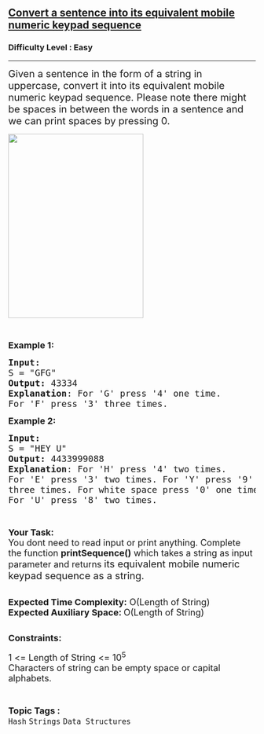 <h2><a href="https://practice.geeksforgeeks.org/problems/convert-a-sentence-into-its-equivalent-mobile-numeric-keypad-sequence0547/1">Convert a sentence into its equivalent mobile numeric keypad sequence</a></h2><h3>Difficulty Level : Easy</h3><hr><div class="problems_problem_content__Xm_eO"><p><span style="font-size:20px">Given a sentence in the form of a string in uppercase, convert it into its equivalent mobile numeric keypad sequence. Please note there might be spaces in between the words in a sentence and we can print spaces by pressing 0.</span></p>

<p><img alt="" src="https://contribute.geeksforgeeks.org/wp-content/uploads/Phone.png" style="height:375px; width:275px"></p>

<p>&nbsp;</p>

<p><span style="font-size:18px"><strong>Example 1:</strong></span></p>

<pre><span style="font-size:18px"><strong>Input:</strong>
S = "GFG"
<strong>Output:</strong> 43334
<strong>Explanation</strong>: For 'G' press '4' one time.
For 'F' press '3' three times.</span>
</pre>

<p><span style="font-size:18px"><strong>Example 2:</strong></span></p>

<pre><span style="font-size:18px"><strong>Input:</strong>
S = "HEY U"
<strong>Output:</strong> 4433999088
<strong>Explanation</strong>: For 'H' press '4' two times.
For 'E' press '3' two times. For 'Y' press '9' 
three times. For white space press '0' one time.
For 'U' press '8' two times.</span>
</pre>

<p>&nbsp;</p>

<p><span style="font-size:18px"><strong>Your Task: &nbsp;</strong><br>
You dont need to read input or print anything. Complete the function&nbsp;<strong>printSequence()</strong>&nbsp;which takes a string as input parameter and returns </span><span style="font-size:20px">its equivalent mobile numeric keypad sequence as a string.</span><br>
&nbsp;</p>

<p><span style="font-size:18px"><strong>Expected Time Complexity:</strong>&nbsp;O(Length of String)<br>
<strong>Expected Auxiliary Space:&nbsp;</strong>O(Length of String)</span><br>
&nbsp;</p>

<p><strong><span style="font-size:18px">Constraints:</span></strong></p>

<p><span style="font-size:18px">1 &lt;= Length of String &lt;= 10<sup>5</sup></span><br>
<span style="font-size:18px">Characters of string can be empty space or capital alphabets.</span></p>
</div><br><p><span style=font-size:18px><strong>Topic Tags : </strong><br><code>Hash</code>&nbsp;<code>Strings</code>&nbsp;<code>Data Structures</code>&nbsp;